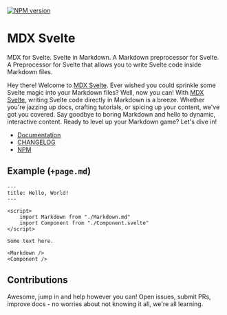 [![NPM version](https://img.shields.io/npm/v/mdx-svelte?style=for-the-badge&label=NPM&color=%23cb0000)](https://www.npmjs.com/package/mdx-svelte "View on NPM")

# MDX Svelte

MDX for Svelte. Svelte in Markdown. A Markdown preprocessor for Svelte. A Preprocessor for Svelte that allows you to write Svelte code inside Markdown files.

Hey there! Welcome to [MDX Svelte](https://babakfp.ir/docs/mdx-svelte). Ever wished you could sprinkle some Svelte magic into your Markdown files? Well, now you can! With [MDX Svelte](https://babakfp.ir/docs/mdx-svelte), writing Svelte code directly in Markdown is a breeze. Whether you're jazzing up docs, crafting tutorials, or spicing up your content, we've got you covered. Say goodbye to boring Markdown and hello to dynamic, interactive content. Ready to level up your Markdown game? Let's dive in!

-   [Documentation](https://babakfp.ir/docs/mdx-svelte)
-   [CHANGELOG](https://babakfp.ir/docs/mdx-svelte/changelog)
-   [NPM](https://www.npmjs.com/package/mdx-svelte)

## Example (`+page.md`)

```
---
title: Hello, World!
---

<script>
    import Markdown from "./Markdown.md"
    import Component from "./Component.svelte"
</script>

Some text here.

<Markdown />
<Component />
```

## Contributions

Awesome, jump in and help however you can! Open issues, submit PRs, improve docs - no worries about not knowing it all, we're all learning.
